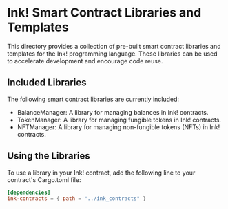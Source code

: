 # Ink! Smart Contract Libraries and Templates

This directory provides a collection of pre-built smart contract libraries and templates for the Ink! programming language. These libraries can be used to accelerate development and encourage code reuse.

## Included Libraries

The following smart contract libraries are currently included:

* BalanceManager: A library for managing balances in Ink! contracts.
* TokenManager: A library for managing fungible tokens in Ink! contracts.
* NFTManager: A library for managing non-fungible tokens (NFTs) in Ink! contracts.

## Using the Libraries

To use a library in your Ink! contract, add the following line to your contract's Cargo.toml file:

```toml
[dependencies]
ink-contracts = { path = "../ink_contracts" }
